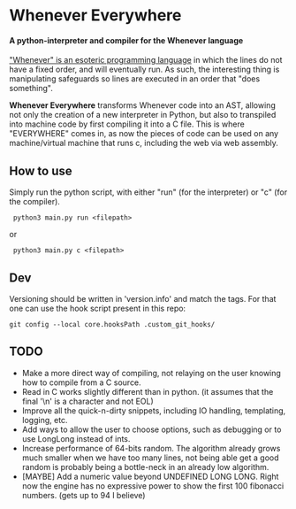 # Whenever Everywhere
#### A python-interpreter and compiler for the Whenever language

["Whenever" is an esoteric programming language](https://www.dangermouse.net/esoteric/whenever.html) 
in which the lines do not have a fixed order, and will eventually run. As such, the interesting 
thing is manipulating safeguards so lines are executed in an order that "does something".

**Whenever Everywhere** transforms Whenever code into an AST, allowing not only the creation of 
a new interpreter in Python, but also to transpiled into machine code by first compiling it 
into a C file. This is where "EVERYWHERE" comes in, as now the pieces of code can be used on
any machine/virtual machine that runs c, including the web via web assembly.

## How to use

Simply run the python script, with either "run" (for the interpreter) or "c" (for the compiler).

     python3 main.py run <filepath>

or

     python3 main.py c <filepath>

## Dev

Versioning should be written in 'version.info' and match the tags. For that one can use 
the hook script present in this repo:

    git config --local core.hooksPath .custom_git_hooks/

## TODO

* Make a more direct way of compiling, not relaying on the user knowing how to compile from a C source.
* Read in C works slightly different than in python. (it assumes that the final '\n' is a character and not EOL)
* Improve all the quick-n-dirty snippets, including IO handling, templating, logging, etc.
* Add ways to allow the user to choose options, such as debugging or to use LongLong instead of ints.
* Increase performance of 64-bits random. The algorithm already grows much smaller when we have too many lines, not 
being able get a good random is probably being a bottle-neck in an already low algorithm.
* [MAYBE] Add a numeric value beyond UNDEFINED LONG LONG. Right now the engine has no expressive power to show the first
100 fibonacci numbers. (gets up to 94 I believe)